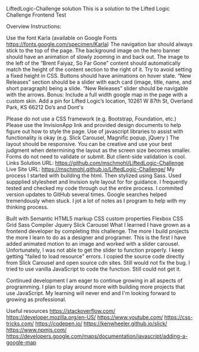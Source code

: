 LiftedLogic-Challenge solution
This is a solution to the Lifted Logic Challenge Frontend Test

Overview
Instructions:

Use the font Karla (available on Google Fonts https://fonts.google.com/specimen/Karla)
The navigation bar should always stick to the top of the page.
The background image on the hero banner should have an animation of slowly zooming in and back out.
The image to the left of the “Brent Faiyaz, So Far Gone” content should automatically match the height of the content section to the right of it. Try to avoid setting a fixed height in CSS.
Buttons should have animations on hover state.
“New Releases” section should be a slider with each card (image, title, name, and short paragraph) being a slide.
“New Releases” slider should be navigable with the arrows.
Bonus: Include a full width google map in the page with a custom skin. Add a pin for Lifted Logic’s location, 10261 W 87th St, Overland Park, KS 66212
Do’s and Dont's

Please do not use a CSS framework (e.g. Bootstrap, Foundation, etc.)
Please use the InvisionApp link and provided design documents to help figure out how to style the page.
Use of javascript libraries to assist with functionality is okay (e.g. Slick Carousel, Magnific popup, jQuery )
The layout should be responsive. You can be creative and use your best judgment when determining the layout as the screen size becomes smaller.
Forms do not need to validate or submit. But client-side validation is cool.
Links
Solution URL: https://github.com/mschmohl/LiftedLogic-Challenge
Live Site URL: https://mschmohl.github.io/LiftedLogic-Challenge/
My process
I started with building the html. Then stylized using Sass. Used suppplied stylesheet and Invision syle layout for for guidance. I frequently tested and checked my code through out the entire process. I commited version updates to GitHub several times. Google searches helped tremendously when stuck. I jot a lot of notes as I program to help with my thinking process.

Built with
Semantic HTML5 markup
CSS custom properties
Flexbox
CSS Grid
Sass Compiler
Jquery
Slick Carousel
What I learned
I have grown as a frontend developer by completing this challenge. The more I build projects the more I learn to do as a designer and programer. This is the first I have added animated motion to an image and worked with a slider carousel. Unfortunately, I was not able to get the slider to function properly. I keep getting "failed to load resource" errors. I copied the source code directly from Slick Carousel and open source cdn sites. Still would not fix the bug. I tried to use vanilla JavaScript to code the function. Still could not get it.

Continued development
I am eager to continue growing in all aspects of programming. I plan to play around more with building more projects that use JavaScript. My learning will never end and I'm looking forward to growing as professional.

Useful resources
https://stackoverflow.com/
https://developer.mozilla.org/en-US/
https://www.youtube.com/
https://css-tricks.com/
https://codepen.io/
https://kenwheeler.github.io/slick/
https://www.npmjs.com/
https://developers.google.com/maps/documentation/javascript/adding-a-google-map
